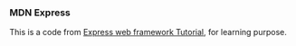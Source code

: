 ### MDN Express
This is a code from [Express web framework Tutorial](https://developer.mozilla.org/en-US/docs/Learn/Server-side/Express_Nodejs), for learning purpose.